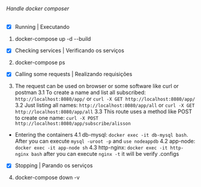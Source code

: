###### Handle docker composer

- [x] Running | Executando 
1. docker-compose up -d --build

- [x] Checking services | Verificando os serviços
2. docker-compose ps

- [x] Calling some requests | Realizando requisições
3. The request can be used on browser or some software like curl or postman
3.1 To create a name and list all subscribed: ```http://localhost:8080/app/``` or ```curl -X GET http://localhost:8080/app/```
3.2 Just listing all names: ```http://localhost:8080/app/all``` or ```curl -X GET http://localhost:8080/app/all```
3.3 This route uses a method like POST to create one name: ```curl -X POST http://localhost:8080/app/subscribe/alisson```

- Entering the containers
4.1 db-mysql: ```docker exec -it db-mysql bash```. After you can execute ```mysql -uroot -p``` and ```use nodeappdb```
4.2 app-node: ```docker exec -it app-node sh```
4.3 http-nginx: ```docker exec -it http-nginx bash``` after you can execute ```nginx -t``` it will be verify .configs

- [x] Stopping | Parando os serviços
4. docker-compose down -v
